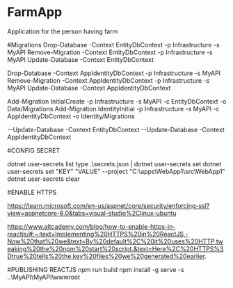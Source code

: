 # FarmApp
Application for the person having farm

#Migrations 
Drop-Database -Context EntityDbContext -p Infrastructure -s MyAPI 
Remove-Migration -Context EntityDbContext -p Infrastructure -s MyAPI 
Update-Database -Context EntityDbContext

Drop-Database -Context AppIdentityDbContext -p Infrastructure -s MyAPI 
Remove-Migration -Context AppIdentityDbContext -p Infrastructure -s MyAPI 
Update-Database -Context AppIdentityDbContext

Add-Migration InitialCreate -p Infrastructure -s MyAPI -c EntityDbContext -o Data/Migrations 
Add-Migration IdentityInitial -p Infrastructure -s MyAPI -c AppIdentityDbContext -o Identity/Migrations 

--Update-Database -Context EntityDbContext
--Update-Database -Context AppIdentityDbContext

#CONFIG SECRET

dotnet user-secrets list
type .\secrets.json | dotnet user-secrets set
dotnet user-secrets set "KEY" "VALUE" --project "C:\apps\WebApp1\src\WebApp1"
dotnet user-secrets clear

#ENABLE HTTPS

https://learn.microsoft.com/en-us/aspnet/core/security/enforcing-ssl?view=aspnetcore-8.0&tabs=visual-studio%2Clinux-ubuntu

https://www.altcademy.com/blog/how-to-enable-https-in-reactjs/#:~:text=Implementing%20HTTPS%20in%20ReactJS,-Now%20that%20we&text=By%20default%2C%20it%20uses%20HTTP,tweaking%20the%20npm%20start%20script.&text=Here%2C%20HTTPS%3Dtrue%20tells%20the,key%20files%20we%20generated%20earlier.


#PUBLISHING REACTJS
npm run build
npm install -g serve -s ..\MyAPI\MyAPI\wwwroot